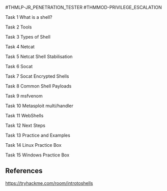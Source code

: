 #THMLP-JR_PENETRATION_TESTER #THMMOD-PRIVILEGE_ESCALATION

Task 1
What is a shell?








Task 2
Tools
















Task 3
Types of Shell















































Task 4
Netcat





















Task 5
Netcat Shell Stabilisation




































Task 6
Socat















































Task 7
Socat Encrypted Shells

































Task 8
Common Shell Payloads
































Task 9
msfvenom
























































Task 10
Metasploit multi/handler

















Task 11
WebShells













Task 12
Next Steps
















Task 13
Practice and Examples













Task 14
Linux Practice Box



Task 15
Windows Practice Box
## References

https://tryhackme.com/room/introtoshells